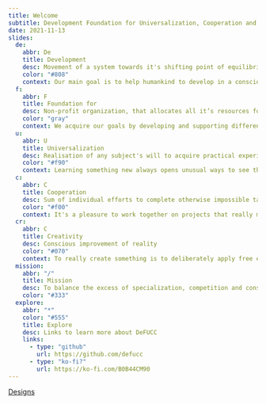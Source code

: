 ```yaml
---
title: Welcome
subtitle: Development Foundation for Universalization, Cooperation and Creativity
date: 2021-11-13
slides:
  de:
    abbr: De
    title: Development
    desc: Movement of a system towards it's shifting point of equilibrium
    color: "#808"
    context: Our main goal is to help humankind to develop in a conscious way. We’ve investigated three main directions, that need to be balanced in our society and in almost every side of our daily life.
  f:
    abbr: F
    title: Foundation for
    desc: Non-profit organization, that allocates all it’s resources for the fulfillment of its mission only
    color: "gray"
    context: We acquire our goals by developing and supporting different non-commercial projects, from small one-time events to complex socio-cultural designs, constructed of nested open projects.
  u:
    abbr: U
    title: Universalization
    desc: Realisation of any subject's will to acquire practical experience in multilateral study of the whole in existence.
    color: "#f90"
    context: Learning something new always opens unusual ways to see things and perform actions. Mastering a craft is crucial for being full-fledged part of modern society. Aquiring a second craft is a little easier as you already have some real life experience. Skills tend to transfer and help learn more and faster. Once you master a number of skills you can get into the flow of switching and learning crafts that reinforce each other. Creating complex projects needs dozens of diverse tasks. Being able to take and complete all of them for at least a small project is the aquisition of creative independence. Multilateral universally experienced creators are more of an ideal. People exploring something they've been passing by before is the reality we can bring together.
  c:
    abbr: C
    title: Cooperation
    desc: Sum of individual efforts to complete otherwise impossible tasks
    color: "#f00"
    context: It's a pleasure to work together on projects that really matter for the participants and others. Self-motivated and self-coordinated social action can accomplish almost anything. The more independent and universally experienced people are involved, the more complex projects may be realized collaboratively. Some may be there to learn, some will find new friends, some will just make use of the results at the end. It's so fun to build something for the good of others and us together.
  cr:
    abbr: C
    title: Creativity
    desc: Conscious improvement of reality
    color: "#070"
    context: To really create something is to deliberately apply free efforts to increase the subjective world perfection. People are able to envision ideal forms of things. And it helps them find ways to get a step towards unaccessable ultimate beauty. Creators find this as an endless journey for life.
  mission:
    abbr: "/"
    title: Mission
    desc: To balance the excess of specialization, competition and consumerism in modern culture by providing ways to explore creative collaboration potential of humans and the society as a whole.
    color: "#333"
  explore:
    abbr: "*"
    color: "#555"
    title: Explore
    desc: Links to learn more about DeFUCC
    links:
      - type: "github"
        url: https://github.com/defucc
      - type: "ko-fi?"
        url: https://ko-fi.com/B0B44CM90
---
```


<main-page :slides="$frontmatter.slides" />

[Designs](/designs/)
